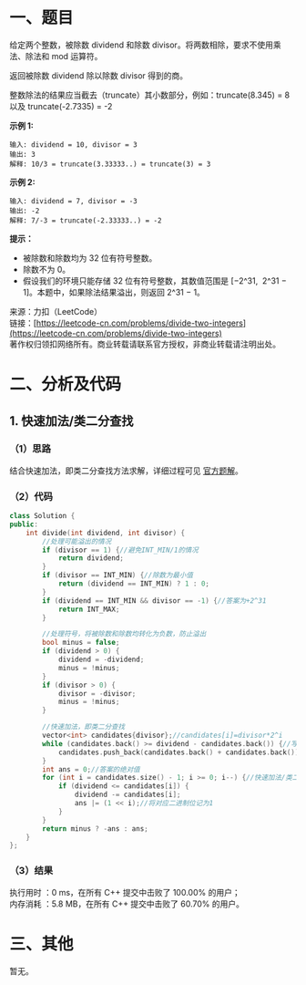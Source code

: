 # 一、题目
给定两个整数，被除数 dividend 和除数 divisor。将两数相除，要求不使用乘法、除法和 mod 运算符。   
   
返回被除数 dividend 除以除数 divisor 得到的商。   
   
整数除法的结果应当截去（truncate）其小数部分，例如：truncate(8.345) = 8 以及 truncate(-2.7335) = -2     
    
**示例 1:**   
```
输入: dividend = 10, divisor = 3
输出: 3
解释: 10/3 = truncate(3.33333..) = truncate(3) = 3
```
**示例 2:**   
```
输入: dividend = 7, divisor = -3
输出: -2
解释: 7/-3 = truncate(-2.33333..) = -2
```
**提示：**    
- 被除数和除数均为 32 位有符号整数。
- 除数不为 0。
- 假设我们的环境只能存储 32 位有符号整数，其数值范围是 [−2^31,  2^31 − 1]。本题中，如果除法结果溢出，则返回 2^31 − 1。
     
     
来源：力扣（LeetCode）    
链接：[https://leetcode-cn.com/problems/divide-two-integers](https://leetcode-cn.com/problems/divide-two-integers)     
著作权归领扣网络所有。商业转载请联系官方授权，非商业转载请注明出处。    
# 二、分析及代码    
## 1. 快速加法/类二分查找
### （1）思路
结合快速加法，即类二分查找方法求解，详细过程可见 [官方题解](https://leetcode-cn.com/problems/divide-two-integers/solution/liang-shu-xiang-chu-by-leetcode-solution-5hic/)。     
### （2）代码
```cpp
class Solution {
public:
    int divide(int dividend, int divisor) {
        //处理可能溢出的情况
        if (divisor == 1) {//避免INT_MIN/1的情况
            return dividend;
        }
        if (divisor == INT_MIN) {//除数为最小值
            return (dividend == INT_MIN) ? 1 : 0;
        }
        if (dividend == INT_MIN && divisor == -1) {//答案为+2^31
            return INT_MAX;
        }

        //处理符号，将被除数和除数均转化为负数，防止溢出
        bool minus = false;
        if (dividend > 0) {
            dividend = -dividend;
            minus = !minus;
        }
        if (divisor > 0) {
            divisor = -divisor;
            minus = !minus;
        }

        //快速加法，即类二分查找
        vector<int> candidates{divisor};//candidates[i]=divisor*2^i
        while (candidates.back() >= dividend - candidates.back()) {//写为减法形式防止溢出；涉及元素均是负数，所以符号为>=
            candidates.push_back(candidates.back() + candidates.back());
        }
        int ans = 0;//答案的绝对值
        for (int i = candidates.size() - 1; i >= 0; i--) {//快速加法/类二分查找
            if (dividend <= candidates[i]) {
                dividend -= candidates[i];
                ans |= (1 << i);//将对应二进制位记为1
            }
        }
        return minus ? -ans : ans;
    }
};
```
### （3）结果
执行用时 ：0 ms，在所有 C++ 提交中击败了 100.00% 的用户；    
内存消耗 ：5.8 MB，在所有 C++ 提交中击败了 60.70% 的用户。      
# 三、其他
暂无。  
